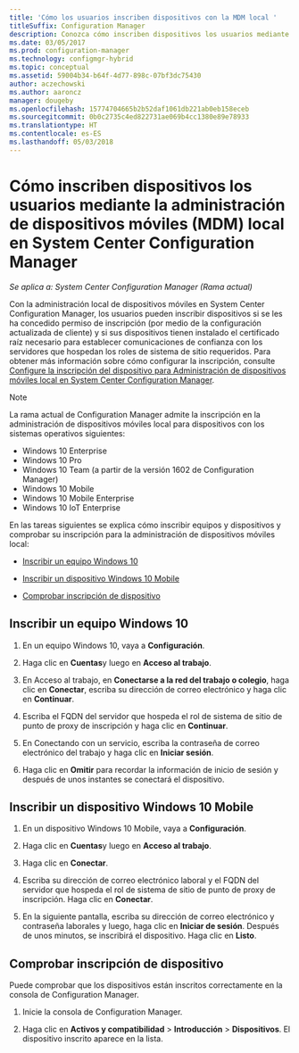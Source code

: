 ```yaml
---
title: 'Cómo los usuarios inscriben dispositivos con la MDM local '
titleSuffix: Configuration Manager
description: Conozca cómo inscriben dispositivos los usuarios mediante la administración de dispositivos móviles local en System Center Configuration Manager.
ms.date: 03/05/2017
ms.prod: configuration-manager
ms.technology: configmgr-hybrid
ms.topic: conceptual
ms.assetid: 59004b34-b64f-4d77-898c-07bf3dc75430
author: aczechowski
ms.author: aaroncz
manager: dougeby
ms.openlocfilehash: 15774704665b2b52daf1061db221ab0eb158eceb
ms.sourcegitcommit: 0b0c2735c4ed822731ae069b4cc1380e89e78933
ms.translationtype: HT
ms.contentlocale: es-ES
ms.lasthandoff: 05/03/2018
---
```

# <a name="how-users-enroll-devices-with-on-premises-mobile-device-management-in-system-center-configuration-manager"></a>Cómo inscriben dispositivos los usuarios mediante la administración de dispositivos móviles (MDM) local en System Center Configuration Manager

*Se aplica a: System Center Configuration Manager (Rama actual)*

Con la administración local de dispositivos móviles en System Center Configuration Manager, los usuarios pueden inscribir dispositivos si se les ha concedido permiso de inscripción (por medio de la configuración actualizada de cliente) y si sus dispositivos tienen instalado el certificado raíz necesario para establecer comunicaciones de confianza con los servidores que hospedan los roles de sistema de sitio requeridos. Para obtener más información sobre cómo configurar la inscripción, consulte [Configure la inscripción del dispositivo para Administración de dispositivos móviles local en System Center Configuration Manager](../../mdm/get-started/set-up-device-enrollment-on-premises-mdm.md).  

> [!NOTE]  
>  La rama actual de Configuration Manager admite la inscripción en la administración de dispositivos móviles local para dispositivos con los sistemas operativos siguientes:  
>   
> -  Windows 10 Enterprise  
> -   Windows 10 Pro  
> -   Windows 10 Team \(a partir de la versión 1602 de Configuration Manager\)  
> -   Windows 10 Mobile  
> -   Windows 10 Mobile Enterprise
> -   Windows 10 IoT Enterprise   

En las tareas siguientes se explica cómo inscribir equipos y dispositivos y comprobar su inscripción para la administración de dispositivos móviles local:  

-   [Inscribir un equipo Windows 10](#bkmk_enrollDesk)  

-   [Inscribir un dispositivo Windows 10 Mobile](#bkmk_enrollMob)  

-   [Comprobar inscripción de dispositivo](#bkmk_verify)  

##  <a name="bkmk_enrollDesk"></a> Inscribir un equipo Windows 10  

1.  En un equipo Windows 10, vaya a **Configuración**.  

2.  Haga clic en **Cuentas**y luego en **Acceso al trabajo**.  

3.  En Acceso al trabajo, en **Conectarse a la red del trabajo o colegio**, haga clic en **Conectar**, escriba su dirección de correo electrónico y haga clic en **Continuar**.  

4.  Escriba el FQDN del servidor que hospeda el rol de sistema de sitio de punto de proxy de inscripción y haga clic en **Continuar**.  

5.  En Conectando con un servicio, escriba la contraseña de correo electrónico del trabajo y haga clic en **Iniciar sesión**.  

6.  Haga clic en **Omitir** para recordar la información de inicio de sesión y después de unos instantes se conectará el dispositivo.  

##  <a name="bkmk_enrollMob"></a> Inscribir un dispositivo Windows 10 Mobile  

1.  En un dispositivo Windows 10 Mobile, vaya a **Configuración**.  

2.  Haga clic en **Cuentas**y luego en **Acceso al trabajo**.  

3.  Haga clic en **Conectar**.  

4.  Escriba su dirección de correo electrónico laboral y el FQDN del servidor que hospeda el rol de sistema de sitio de punto de proxy de inscripción. Haga clic en **Conectar**.  

5.  En la siguiente pantalla, escriba su dirección de correo electrónico y contraseña laborales y luego, haga clic en **Iniciar de sesión**. Después de unos minutos, se inscribirá el dispositivo. Haga clic en **Listo**.  

##  <a name="bkmk_verify"></a> Comprobar inscripción de dispositivo  
 Puede comprobar que los dispositivos están inscritos correctamente en la consola de Configuration Manager.  

1.  Inicie la consola de Configuration Manager.  

2.  Haga clic en **Activos y compatibilidad** > **Introducción** > **Dispositivos**. El dispositivo inscrito aparece en la lista.  
